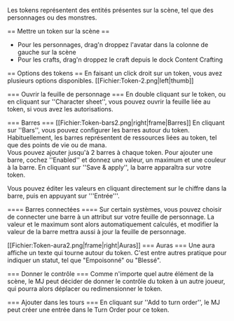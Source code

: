 Les tokens représentent des entités présentes sur la scène, tel que des personnages ou des monstres.

== Mettre un token sur la scène ==
* Pour les personnages, drag'n droppez l'avatar dans la colonne de gauche sur la scène
* Pour les crafts, drag'n droppez le craft depuis le dock Content Crafting

== Options des tokens ==
En faisant un click droit sur un token, vous avez plusieurs options disponibles.
[[Fichier:Token-2.png|left|thumb]]

=== Ouvrir la feuille de personnage ===
En double cliquant sur le token, ou en cliquant sur ''Character sheet'', vous pouvez ouvrir la feuille liée au token, si vous avez les autorisations.

=== Barres ===
[[Fichier:Token-bars2.png|right|frame|Barres]] En cliquant sur ''Bars'', vous pouvez configurer les barres autour du token. Habituellement, les barres représentent de ressources liées au token, tel que des points de vie ou de mana. <br>
Vous pouvez ajouter jusqu'à 2 barres à chaque token. Pour ajouter une barre, cochez ''Enabled'' et donnez une valeur, un maximum et une couleur à la barre. En cliquant sur ''Save & apply'', la barre apparaîtra sur votre token.

Vous pouvez éditer les valeurs en cliquant directement sur le chiffre dans la barre, puis en appuyant sur '''Entrée'''.

==== Barres connectées ====
Sur certain systèmes, vous pouvez choisir de connecter une barre à un attribut sur votre feuille de personnage. La valeur et le maximum sont alors automatiquement calculés, et modifier la valeur de la barre mettra aussi à jour la feuille de personnage.

[[Fichier:Token-aura2.png|frame|right|Auras]]
=== Auras ===
Une aura affiche un texte qui tourne autour du token. C'est entre autres pratique pour indiquer un statut, tel que "Empoisonné" ou "Blessé".

=== Donner le contrôle ===
Comme n'importe quel autre élément de la scène, le MJ peut décider de donner le contrôle du token à un autre joueur, qui pourra alors déplacer ou redimensionner le token.

=== Ajouter dans les tours ===
En cliquant sur ''Add to turn order'', le MJ peut créer une entrée dans le Turn Order pour ce token.